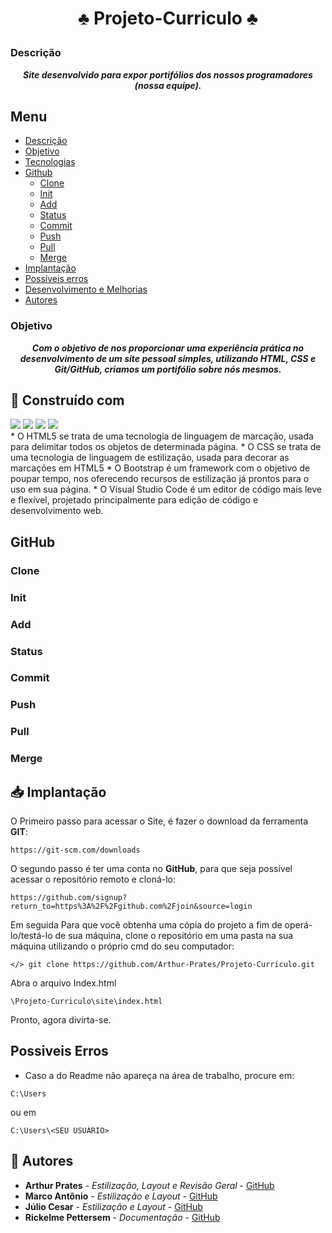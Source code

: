 # <p align="center">♣️ Projeto-Curriculo ♣️</p>


### Descrição
<b><em><p align="center"> 
Site desenvolvido para expor portifólios dos nossos programadores (nossa equipe).
</p></em></b>

## Menu
- [Descrição](#descrição)
- [Objetivo](#objetivo)
- [Tecnologias](#-construído-com)
- [Github](#github)
  - [Clone](#clone)
  - [Init](#init) 
  - [Add](#add) 
  - [Status](#status) 
  - [Commit](#commit) 
  - [Push](#push) 
  - [Pull](#pull) 
  - [Merge](#merge) 
- [Implantação](#-implantação)
- [Possíveis erros](#possiveis-erros)
- [Desenvolvimento e Melhorias](#desenvolvimento-e-melhorias)
- [Autores](#-autores)




### Objetivo
<b><em><p align="center">  Com o objetivo de nos proporcionar uma experiência prática no desenvolvimento de um
site pessoal simples, utilizando HTML, CSS e
Git/GitHub, criamos um portifólio sobre nós mesmos. </p></em></b>

## 🔧 Construído com

<div aling='center'> 
 	<a target="_blank"><img src="https://img.shields.io/badge/HTML5-E34C26?style=for-the-badge&logo=html5&logoColor=white" target="_blank"></a>
  <a target="_blank"><img src="https://img.shields.io/badge/CSS-254BDD?&style=for-the-badge&logo=css3&logoColor=white" target="_blank"></a>
  <a href="https://getbootstrap.com/docs/5.1/getting-started/introduction/" target="_blank"><img src="https://img.shields.io/badge/Bootstrap-563D7C?style=for-the-badge&logo=bootstrap&logoColor=white" target="_blank"></a> 
  <a href="https://code.visualstudio.com" target="_blank"><img src="https://img.shields.io/badge/Visual_Studio_Code-0078D4?style=for-the-badge&logo=visual%20studio%20code&logoColor=white" target="_blank"></a> 
  
</div>
* O HTML5 se trata de uma tecnologia de linguagem de marcação, usada para delimitar todos os objetos de determinada página.
* O CSS se trata de uma tecnologia de linguagem de estilização, usada para decorar as marcações em HTML5
* O Bootstrap é um framework com o objetivo de poupar tempo, nos oferecendo recursos de estilização já prontos para o uso em sua página.
* O Visual Studio Code é um editor de código mais leve e flexível, projetado principalmente para edição de código e desenvolvimento web.

## GitHub

### Clone

### Init

### Add

### Status

### Commit

### Push

### Pull

### Merge

## 📥 Implantação
O Primeiro passo para acessar o Site, é fazer o download da ferramenta **GIT**:
```
https://git-scm.com/downloads
```
O segundo passo é ter uma conta no **GitHub**, para que seja possível acessar o repositório remoto e cloná-lo:
```
https://github.com/signup?return_to=https%3A%2F%2Fgithub.com%2Fjoin&source=login
```
Em seguida Para que você obtenha uma cópia do projeto a fim de operá-lo/testá-lo de sua máquina, clone o repositório em uma pasta na sua máquina utilizando o próprio cmd do seu computador:

```
</> git clone https://github.com/Arthur-Prates/Projeto-Curriculo.git
```
Abra o arquivo Index.html
```
\Projeto-Curriculo\site\index.html
```
Pronto, agora divirta-se.

## Possiveis Erros

* Caso a do Readme não apareça na área de trabalho, procure em:

```
C:\Users
```
ou em
```
C:\Users\<SEU USUÁRIO>
```

## 👥 Autores

* **Arthur Prates** - *Estilização, Layout e Revisão Geral* - [GitHub](https://github.com/Arthur-Prates)
* **Marco Antônio** - *Estilização e Layout* - [GitHub](https://github.com/MarcoAntonioNobre)
* **Júlio Cesar** - *Estilização e Layout* - [GitHub](https://github.com/CBUMdino1)
* **Rickelme Pettersem** - *Documentação* - [GitHub](https://github.com/rickelmeribeiro)
